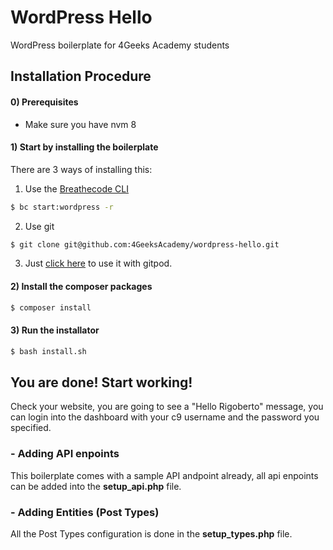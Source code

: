 # WordPress Hello

WordPress boilerplate for 4Geeks Academy students

## Installation Procedure

#### 0) Prerequisites
- Make sure you have nvm 8

#### 1) Start by installing the boilerplate

There are 3 ways of installing this:

1. Use the [Breathecode CLI](https://github.com/breatheco-de/breathecode-cli)
```bash
$ bc start:wordpress -r
```
2. Use git
```bash
$ git clone git@github.com:4GeeksAcademy/wordpress-hello.git
```
3. Just [click here](https://gitpod.io/#https://github.com/4GeeksAcademy/wordpress-hello) to use it with gitpod.

#### 2) Install the composer packages
```bash
$ composer install
```

#### 3) Run the installator
```bash
$ bash install.sh
```

## You are done! Start working!

Check your website, you are going to see a "Hello Rigoberto" message, you can login into the dashboard with your c9 username and the password you specified.

### - Adding API enpoints
This boilerplate comes with a sample API andpoint already, all api enpoints can be added into the **setup_api.php** file.

### - Adding Entities (Post Types)
All the Post Types configuration is done in the **setup_types.php** file.
